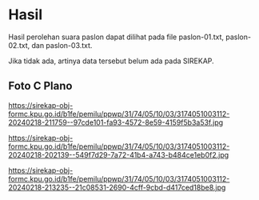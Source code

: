 # Hasil

Hasil perolehan suara paslon dapat dilihat pada file paslon-01.txt, paslon-02.txt, dan paslon-03.txt.

Jika tidak ada, artinya data tersebut belum ada pada SIREKAP.

## Foto C Plano

https://sirekap-obj-formc.kpu.go.id/b1fe/pemilu/ppwp/31/74/05/10/03/3174051003112-20240218-211759--97cde101-fa93-4572-8e59-4159f5b3a53f.jpg

https://sirekap-obj-formc.kpu.go.id/b1fe/pemilu/ppwp/31/74/05/10/03/3174051003112-20240218-202139--549f7d29-7a72-41b4-a743-b484ce1eb0f2.jpg

https://sirekap-obj-formc.kpu.go.id/b1fe/pemilu/ppwp/31/74/05/10/03/3174051003112-20240218-213235--21c08531-2690-4cff-9cbd-d417ced18be8.jpg
